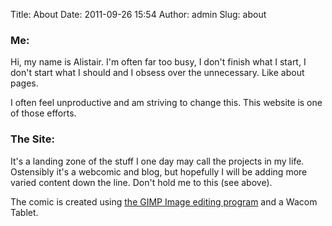 Title: About
Date: 2011-09-26 15:54
Author: admin
Slug: about

### Me:

Hi, my name is Alistair. I'm often far too busy, I don't finish what I
start, I don't start what I should and I obsess over the unnecessary.
Like about pages.

I often feel unproductive and am striving to change this. This website
is one of those efforts.

### The Site:

It's a landing zone of the stuff I one day may call the projects in my
life. Ostensibly it's a webcomic and blog, but hopefully I will be
adding more varied content down the line. Don't hold me to this (see
above).

The comic is created using [the GIMP Image editing
program](http://www.gimp.org/) and a Wacom Tablet.
